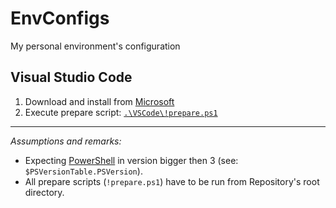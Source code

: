 # EnvConfigs

My personal environment's configuration

## Visual Studio Code

1. Download and install from [Microsoft](https://code.visualstudio.com/docs/?dv=win)
2. Execute prepare script: [`.\VSCode\!prepare.ps1`](VSCode/!prepare.ps1)

----

_Assumptions and remarks:_

* Expecting [PowerShell](https://docs.microsoft.com/en-us/powershell/scripting/setup/installing-windows-powershell?view=powershell-6) in version bigger then 3 (see: `$PSVersionTable.PSVersion`).
* All prepare scripts (`!prepare.ps1`) have to be run from Repository's root directory.
